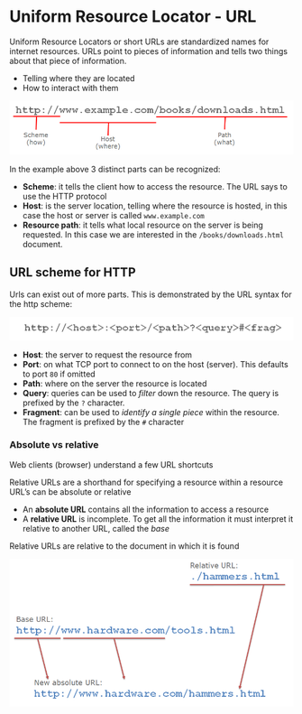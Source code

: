 # Uniform Resource Locator - URL

Uniform Resource Locators or short URLs are standardized names for internet resources. URLs point to pieces of information and tells two things about that piece of information.

* Telling where they are located
* How to interact with them

![URL parts](./img/url.png)

In the example above 3 distinct parts can be recognized:

* **Scheme**: it tells the client how to access the resource. The URL says to use the HTTP protocol
* **Host**: is the server location, telling where the resource is hosted, in this case the host or server is called `www.example.com`
* **Resource path**: it tells what local resource on the server is being requested. In this case we are interested in the `/books/downloads.html` document.

## URL scheme for HTTP

Urls can exist out of more parts. This is demonstrated by the URL syntax for the http scheme:

![URL Scheme](./img/url-http-scheme.png)

* **Host**: the server to request the resource from
* **Port**: on what TCP port to connect to on the host \(server\). This defaults to port `80` if omitted
* **Path**: where on the server the resource is located
* **Query**: queries can be used to _filter_ down the resource. The query is prefixed by the `?` character.
* **Fragment**: can be used to _identify a single piece_ within the resource. The fragment is prefixed by the `#` character

### Absolute vs relative

Web clients \(browser\) understand a few URL shortcuts

Relative URLs are a shorthand for specifying a resource within a resource URL’s can be absolute or relative

* An **absolute URL** contains all the information to access a resource
* A **relative URL** is incomplete. To get all the information it must interpret it relative to another URL, called the _base_

Relative URLs are relative to the document in which it is found

![Relative URL](./img/relative-url.png)
